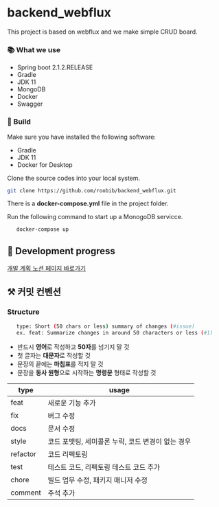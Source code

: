 # backend_webflux
This project is based on webflux and we make simple CRUD board. 

### 📚 What we use

* Spring boot 2.1.2.RELEASE
* Gradle
* JDK 11
* MongoDB
* Docker
* Swagger

### 🎈 Build
Make sure you have installed the following software:
* Gradle
* JDK 11
* Docker for Desktop

Clone the source codes into your local system.
```` bash
git clone https://github.com/roobib/backend_webflux.git
````

There is a **docker-compose.yml** file in the project folder.

Run the following command to start up a MonogoDB servicce.

```` bash
   docker-compose up
````

## 🧾 Development progress

[개발 계획 노션 페이지 바로가기](https://sleepy-cartwheel-ace.notion.site/28bec245cd274a62978daa2faf0f2cd5?v=dc25530ae50a4adf8d3c8410305f55af)


## ⚒️ 커밋 컨벤션

### Structure
```` bash
   type: Short (50 chars or less) summary of changes (#issue)
   ex. feat: Summarize changes in around 50 characters or less (#1)
````

* 반드시 **영어**로 작성하고 **50자**를 넘기지 말 것
* 첫 글자는 **대문자**로 작성할 것
* 문장의 끝에는 **마침표**를 적지 말 것
* 문장을 **동사 원형**으로 시작하는 **명령문** 형태로 작성할 것

|type|usage|
|------|---|
|feat|새로운 기능 추가|
|fix|버그 수정|
|docs|문서 수정|
|style|코드 포맷팅, 세미콜론 누락, 코드 변경이 없는 경우|
|refactor|코드 리펙토링|
|test|테스트 코드, 리펙토링 테스트 코드 추가|
|chore|빌드 업무 수정, 패키지 매니저 수정|
|comment|주석 추가|
